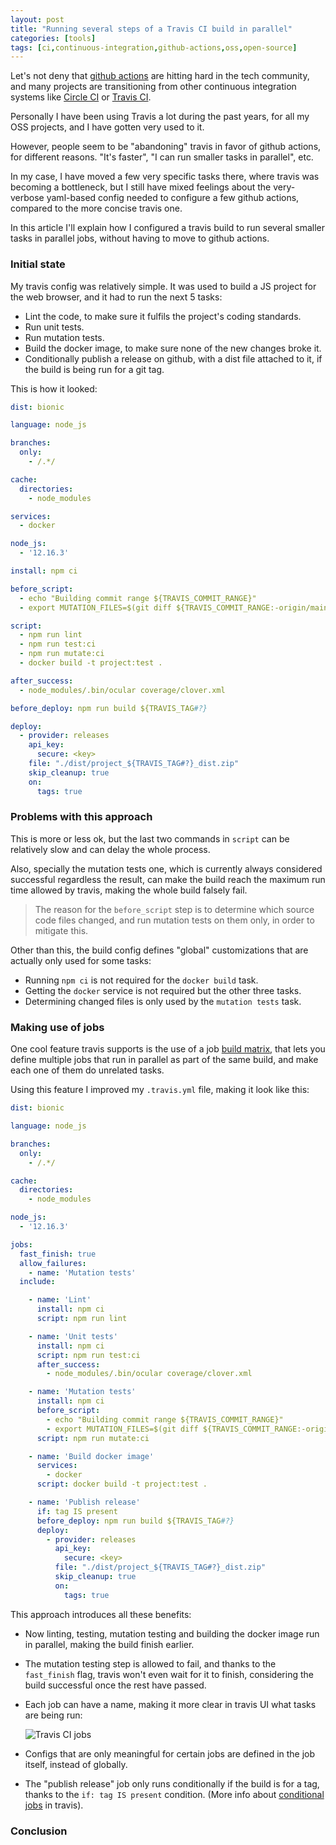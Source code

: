 ```yaml
---
layout: post
title: "Running several steps of a Travis CI build in parallel"
categories: [tools]
tags: [ci,continuous-integration,github-actions,oss,open-source]
---
```


Let's not deny that [github actions](https://github.com/features/actions) are hitting hard in the tech community, and many projects are transitioning from other continuous integration systems like [Circle CI](https://circleci.com/) or [Travis CI](https://travis-ci.org/).

Personally I have been using Travis a lot during the past years, for all my OSS projects, and I have gotten very used to it.

However, people seem to be "abandoning" travis in favor of github actions, for different reasons. "It's faster", "I can run smaller tasks in parallel", etc.

In my case, I have moved a few very specific tasks there, where travis was becoming a bottleneck, but I still have mixed feelings about the very-verbose yaml-based config needed to configure a few github actions, compared to the more concise travis one.

In this article I'll explain how I configured a travis build to run several smaller tasks in parallel jobs, without having to move to github actions.

### Initial state

My travis config was relatively simple. It was used to build a JS project for the web browser, and it had to run the next 5 tasks:

* Lint the code, to make sure it fulfils the project's coding standards.
* Run unit tests.
* Run mutation tests.
* Build the docker image, to make sure none of the new changes broke it.
* Conditionally publish a release on github, with a dist file attached to it, if the build is being run for a git tag.

This is how it looked:

```yaml
dist: bionic

language: node_js

branches:
  only:
    - /.*/

cache:
  directories:
    - node_modules

services:
  - docker

node_js:
  - '12.16.3'

install: npm ci

before_script:
  - echo "Building commit range ${TRAVIS_COMMIT_RANGE}"
  - export MUTATION_FILES=$(git diff ${TRAVIS_COMMIT_RANGE:-origin/main} --name-only | grep -E 'src\/(.*).(ts|tsx)$' | paste -sd ",")

script:
  - npm run lint
  - npm run test:ci
  - npm run mutate:ci
  - docker build -t project:test .

after_success:
  - node_modules/.bin/ocular coverage/clover.xml

before_deploy: npm run build ${TRAVIS_TAG#?}

deploy:
  - provider: releases
    api_key:
      secure: <key>
    file: "./dist/project_${TRAVIS_TAG#?}_dist.zip"
    skip_cleanup: true
    on:
      tags: true
```

### Problems with this approach

This is more or less ok, but the last two commands in `script` can be relatively slow and can delay the whole process.

Also, specially the mutation tests one, which is currently always considered successful regardless the result, can make the build reach the maximum run time allowed by travis, making the whole build falsely fail.

> The reason for the `before_script` step is to determine which source code files changed, and run mutation tests on them only, in order to mitigate this.

Other than this, the build config defines "global" customizations that are actually only used for some tasks:

* Running `npm ci` is not required for the `docker build` task.
* Getting the `docker` service is not required but the other three tasks.
* Determining changed files is only used by the `mutation tests` task.

### Making use of jobs

One cool feature travis supports is the use of a job [build matrix](https://docs.travis-ci.com/user/build-matrix/), that lets you define multiple jobs that run in parallel as part of the same build, and make each one of them do unrelated tasks.

Using this feature I improved my `.travis.yml` file, making it look like this:

```yaml
dist: bionic

language: node_js

branches:
  only:
    - /.*/

cache:
  directories:
    - node_modules

node_js:
  - '12.16.3'

jobs:
  fast_finish: true
  allow_failures:
    - name: 'Mutation tests'
  include:

    - name: 'Lint'
      install: npm ci
      script: npm run lint

    - name: 'Unit tests'
      install: npm ci
      script: npm run test:ci
      after_success:
        - node_modules/.bin/ocular coverage/clover.xml

    - name: 'Mutation tests'
      install: npm ci
      before_script:
        - echo "Building commit range ${TRAVIS_COMMIT_RANGE}"
        - export MUTATION_FILES=$(git diff ${TRAVIS_COMMIT_RANGE:-origin/main} --name-only | grep -E 'src\/(.*).(ts|tsx)$' | paste -sd ",")
      script: npm run mutate:ci

    - name: 'Build docker image'
      services:
        - docker
      script: docker build -t project:test .

    - name: 'Publish release'
      if: tag IS present
      before_deploy: npm run build ${TRAVIS_TAG#?}
      deploy:
        - provider: releases
          api_key:
            secure: <key>
          file: "./dist/project_${TRAVIS_TAG#?}_dist.zip"
          skip_cleanup: true
          on:
            tags: true
```

This approach introduces all these benefits:

* Now linting, testing, mutation testing and building the docker image run in parallel, making the build finish earlier.
* The mutation testing step is allowed to fail, and thanks to the `fast_finish` flag, travis won't even wait for it to finish, considering the build successful once the rest have passed.
* Each job can have a name, making it more clear in travis UI what tasks are being run:

    ![Travis CI jobs](https://alejandrocelaya.blog/assets/img/travis-multiple-jobs/travis-jobs.png)

* Configs that are only meaningful for certain jobs are defined in the job itself, instead of globally.
* The "publish release" job only runs conditionally if the build is for a tag, thanks to the `if: tag IS present` condition. (More info about [conditional jobs](https://docs.travis-ci.com/user/conditional-builds-stages-jobs/) in travis).

### Conclusion
